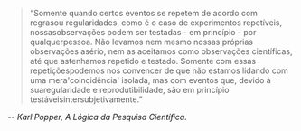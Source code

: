 > “Somente quando certos eventos se repetem de acordo com regrasou regularidades, como é o caso de experimentos repetíveis, nossasobservações podem ser testadas - em princípio - por qualquerpessoa. Não levamos nem mesmo nossas próprias observações asério, nem as aceitamos como observações científicas, até que astenhamos   repetido   e   testado.   Somente   com   essas   repetiçõespodemos nos convencer de que não estamos lidando com uma mera'coincidência'   isolada,   mas   com   eventos   que,   devido   à   suaregularidade   e   reprodutibilidade,   são   em   princípio   testáveisintersubjetivamente.”

-- <cite>Karl Popper, A Lógica da Pesquisa Científica.</cite>
